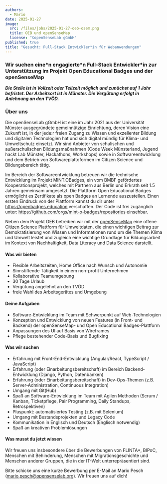 ```yaml
---
authors:
  - Mario
date: 2025-01-27
image:
  src: /files/jobs/2025-01-27-oeb-osem.png
  title: OEB und openSenseMap
  license: "©openSenseLab gGmbH"
published: true
title: "Gesucht: Full-Stack Entwickler*in für Webanwendungen"
---
```


### Wir suchen eine\*n engagierte\*n Full-Stack Entwickler\*in zur Unterstützung im Projekt Open Educational Badges und der openSenseMap

**_Die Stelle ist in Vollzeit oder Teilzeit möglich und zunächst auf 1 Jahr befristet. Der Arbeitsort ist in Münster. Die Vergütung erfolgt in Anlehnung an den TVÖD._**

### Über uns

Die openSenseLab gGmbH ist eine im Jahr 2021 aus der Universität Münster ausgegründete gemeinnützige Einrichtung, deren Vision eine Zukunft ist, in der jede:r freien Zugang zu Wissen und exzellenter Bildung und digitalen Technologien hat und sich digital mündig für Klima- und Umweltschutz einsetzt. Wir sind Anbieter von schulischen und außerschulischen Bildungsmaßnahmen (Code Week Münsterland, Jugend hackt Lab Münster, Hackathons, Workshops) sowie in Softwareentwicklung und dem Betrieb von Softwareplattoformen im Citizen Science und Bildungsbereich tätig.

Im Bereich der Softwareentwicklung betreuen wir die technische Entwicklung im Projekt MINT.OBadges, ein vom BMBF gefördertes Kooperationsprojekt, welches mit Partnern aus Berlin und Erkrath seit 1.5 Jahren gemeinsam umgesetzt. Die Plattform Open Educational Badges ermöglicht es Zertifikate als open Badges an Lernende auszustellen.
Einen ersten Eindruck von der Plattform kannst du dir unter https://openbadges.education verschaffen. Der Code ist frei zugänglich unter: https://github.com/orgs/mint-o-badges/repositories einsehbar.

Neben dem Projekt OEB betreiben wir mit der [openSenseMap](https://opensensemap.org/) eine offene Citizen Science Plattform für Umweltdaten, die einen wichtigen Beitrag zur Demokratisierung von Wissen und Informationen rund um die Themen Klima und Umwelt leistet und zugleich eine wichtige Grundlage für Bildungsarbeit im Kontext von Nachhaltigkeit, Data Literacy und Data Science darstellt.

#### Was wir bieten

- Flexible Arbeitszeiten, Home Office nach Wunsch und Autonomie
- Sinnstiftende Tätigkeit in einem non-profit Unternehmen
- Kollaborative Teamumgebung
- 30 Tage Urlaub
- Vergütung angelehnt an den TVÖD
- freie Wahl des Arbeitsgerätes und Umgebung

#### Deine Aufgaben

- Software-Entwicklung im Team mit Schwerpunkt auf Web-Technologien
- Konzeption und Entwicklung von neuen Features (in Front- und Backend) der openSenseMap- und Open Educational Badges-Plattform
- Anpassungen des UI auf Basis von Wireframes
- Pflege bestehender Code-Basis und Bugfixing

#### Was wir suchen

- Erfahrung mit Front-End-Entwicklung (Angular/React, TypeScript / JavaScript)
- Erfahrung (oder Einarbeitungsbereitschaft) im Bereich Backend-Entwicklung (Django, Python, Datenbanken)
- Erfahrung (oder Einarbeitungsbereitschaft) in Dev-Ops-Themen (z.B. Server-Administration, Continuous Integration)
- Umgang mit Git(Hub)
- Spaß an Software-Entwicklung im Team mit Agilen Methoden (Scrum / Kanban, Ticketpflege, Pair Programming, Daily Standups, Retrospektiven)
- Pluspunkt: automatisiertes Testing (z.B. mit Selenium)
- Umgang mit Bestandsprojekten und Legacy Code
- Kommunikation in Englisch und Deutsch (Englisch notwendig)
- Spaß an kreativen Problemlösungen

#### Was musst du jetzt wissen

Wir freuen uns insbesondere über die Bewerbungen von FLINTA\*, BIPoC, Menschen mit Behinderung, Menschen mit Migrationsgeschichte und Menschen anderer Gruppen, die in der IT-Welt unterrepräsentiert sind.

Bitte schicke uns eine kurze Bewerbung per E-Mail an Mario Pesch (mario.pesch@opensenselab.org). Wir freuen uns auf dich!
